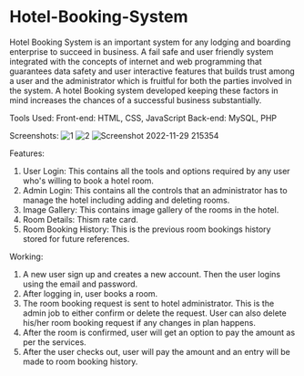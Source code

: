 # Hotel-Booking-System

Hotel Booking System is an important system for any lodging and boarding enterprise to succeed in business. A fail safe and user friendly system integrated with the concepts of internet and web programming that guarantees data safety and user interactive features that builds trust among a user and the administrator which is fruitful for both the parties involved in the system. A hotel Booking system developed keeping these factors in mind increases the chances of a successful business substantially. 

Tools Used:
Front-end: HTML, CSS, JavaScript
Back-end: MySQL, PHP

Screenshots:
![1](https://user-images.githubusercontent.com/29058362/84313269-e9cfda00-ab83-11ea-9b35-ca3ff7b75708.JPG)
![2](https://user-images.githubusercontent.com/29058362/84313303-f6543280-ab83-11ea-9845-d8e912f66686.JPG)
![Screenshot 2022-11-29 215354](https://user-images.githubusercontent.com/87073046/204585386-958054d0-6af9-469c-80a0-9718872bf99d.png)

Features:
1. User Login: This contains all the tools and options required by any user who's willing to book a hotel room.
2. Admin Login: This contains all the controls that an administrator has to manage the hotel including adding and deleting rooms.
3. Image Gallery: This contains image gallery of the rooms in the hotel.
4. Room Details: Thism rate card.
5. Room Booking History: This is the previous room bookings history stored for future references.

Working:
1. A new user sign up and creates a new account. Then the user logins using the email and password.
2. After logging in, user books a room.
3. The room booking request is sent to hotel administrator. This is the admin job to either confirm or delete the request. User can also delete his/her room booking request if any changes in plan happens.
4. After the room is confirmed, user will get an option to pay the amount as per the services. 
5. After the user checks out, user will pay the amount and an entry will be made to room booking history.



